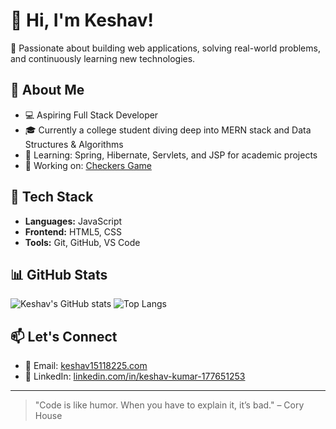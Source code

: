 # 👋 Hi, I'm Keshav!

🎯 Passionate about building web applications, solving real-world problems, and continuously learning new technologies.

## 🚀 About Me

- 💻 Aspiring Full Stack Developer
- 🎓 Currently a college student diving deep into MERN stack and Data Structures & Algorithms
- 🧠 Learning: Spring, Hibernate, Servlets, and JSP for academic projects
- 📁 Working on: [Checkers Game](https://github.com/keshav1511k/Checkers_Game)

## 🔧 Tech Stack

- **Languages:** JavaScript
- **Frontend:** HTML5, CSS
- **Tools:** Git, GitHub, VS Code

## 📊 GitHub Stats

![Keshav's GitHub stats](https://github-readme-stats.vercel.app/api?username=keshav1511k&show_icons=true&theme=radical)
![Top Langs](https://github-readme-stats.vercel.app/api/top-langs/?username=keshav1511k&layout=compact&theme=radical)

## 📫 Let's Connect

- 📧 Email: [keshav15118225.com](mailto:keshav15118225.com)
- 💼 LinkedIn: [linkedin.com/in/keshav-kumar-177651253](http://linkedin.com/in/keshav-kumar-177651253)

---

> "Code is like humor. When you have to explain it, it’s bad." – Cory House
